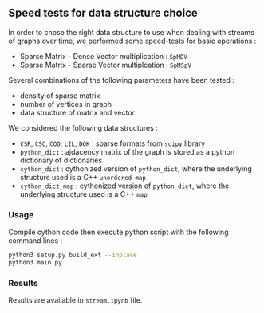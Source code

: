 ## Speed tests for data structure choice

In order to chose the right data structure to use when dealing with streams of graphs over time, we performed some speed-tests for basic operations :
* Sparse Matrix - Dense Vector multiplication : `SpMDV`  
* Sparse Matrix - Sparse Vector multiplcation : `SpMSpV`

Several combinations of the following parameters have been tested :
* density of sparse matrix
* number of vertices in graph
* data structure of matrix and vector

We considered the following data structures :
* `CSR`, `CSC`, `COO`, `LIL`, `DOK` : sparse formats from `scipy` library
* `python_dict` : ajdacency matrix of the graph is stored as a python dictionary of dictionaries
* `cython_dict` : cythonized version of `python_dict`, where the underlying structure used is a C++ `unordered map`
* `cython_dict_map` : cythonized version of `python_dict`, where the underlying structure used is a C++ `map`

### Usage

Compile cython code then execute python script with the following command lines :

``` bash
python3 setup.py build_ext --inplace
python3 main.py
```

### Results

Results are available in `stream.ipynb` file.

